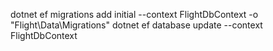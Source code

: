 dotnet ef migrations add initial --context FlightDbContext -o "Flight\Data\Migrations"
dotnet ef database update --context FlightDbContext
